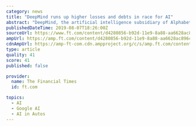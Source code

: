 ```yaml
---
category: news
title: "DeepMind runs up higher losses and debts in race for AI"
abstract: "DeepMind, the artificial intelligence subsidiary of Alphabet, saw its losses rise by 55 per cent last year to £470.2m ($571m) and its debts rise to more than £1bn as the world’s biggest technology companies continue to pour huge sums into AI research ..."
publishedDateTime: 2019-08-07T18:26:00Z
sourceUrl: https://www.ft.com/content/d4280856-b92d-11e9-8a88-aa6628ac896c
ampUrl: https://amp.ft.com/content/d4280856-b92d-11e9-8a88-aa6628ac896c
cdnAmpUrl: https://amp-ft-com.cdn.ampproject.org/c/s/amp.ft.com/content/d4280856-b92d-11e9-8a88-aa6628ac896c
type: article
quality: 41
score: 41
published: false

provider:
  name: The Financial Times
  id: ft.com

topics:
  - AI
  - Google AI
  - AI in Autos
---
```

